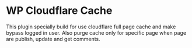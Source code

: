 # WP Cloudflare Cache #

This plugin specially build for use cloudflare full page cache and make bypass logged in user. Also purge cache only for specific page when page are publish, update and get comments.
